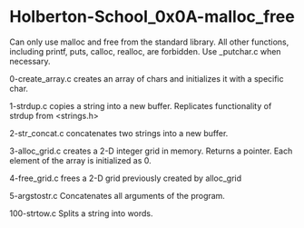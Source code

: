 # Holberton-School_0x0A-malloc_free

Can only use malloc and free from the standard library. 
All other functions, including printf, puts, calloc, realloc, are forbidden. 
Use _putchar.c when necessary.

0-create_array.c
	creates an array of chars and initializes it with a specific char.
	
1-strdup.c
	copies a string into a new buffer.
	Replicates functionality of strdup from <strings.h>

2-str_concat.c
	concatenates two strings into a new buffer.
	
3-alloc_grid.c
	creates a 2-D integer grid in memory. Returns a pointer.
	Each element of the array is initialized as 0.

4-free_grid.c
	frees a 2-D grid previously created by alloc_grid		

5-argstostr.c
	Concatenates all arguments of the program.

100-strtow.c
	Splits a string into words.
